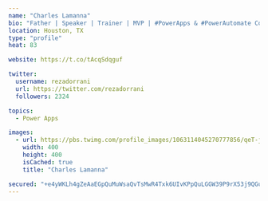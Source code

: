 ```yaml
---
name: "Charles Lamanna"
bio: "Father | Speaker | Trainer | MVP | #PowerApps & #PowerAutomate Community Super User | YouTuber Right-pointing triangle http://youtube.com/c/rezadorrani | Learn - Share - Clockwise rightwards and leftwards open circle arrows"
location: Houston, TX
type: "profile"
heat: 83

website: https://t.co/tAcqSdqguf

twitter:
  username: rezadorrani
  url: https://twitter.com/rezadorrani
  followers: 2324

topics:
  - Power Apps

images:
  - url: https://pbs.twimg.com/profile_images/1063114045270777856/qeT-jpWr_400x400.jpg
    width: 400
    height: 400
    isCached: true
    title: "Charles Lamanna"

secured: "+e4yWKLh4gZeAaEGpQuMuWsaQvTsMwR4Txk6UIvKPpQuLGGW39P9rX53j9QGub0OAzPjo3zZlXo7zdgy5SyrmCQa5h3rFLOMLP4l/S74mKj3xxgSR2MtDuYkkKnTzyAH8lm63Gxxx5a2M1JPydEEJUdH0zLJ9aS5qnBNGsRrtvWi28NYXe7iQM6Pr8NFxj1TXJhtGHMGZTjq3JwdBEX719dUk8pQvXnM4jt2n6miJHoxalLWUrGziXaTd1npEekiu56+kknF1PfMwSef6zu80fRjYX4N4LaJn8wCz31b/kcbLMtYOgdR67FhMGafTcdnMKLNSQ7RHDx3L2G80oVbYTPA13XNcIy3UPgqydMTEneuhBNcVnr5vw1JDxgFqIBRd/0BEtQDfjWkEYD3cDfjTyiczMUDsjqnDw8C75z/uUY=;RO3sxLJPSP9GYUZWUhYfLA=="
---
```


